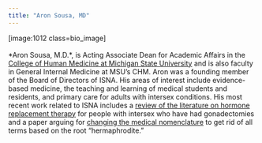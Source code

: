```yaml
---
title: "Aron Sousa, MD"
---
```


[image:1012 class=bio_image] <br><br>\*Aron Sousa, M.D.\*, is Acting Associate Dean for Academic Affairs in the [College of Human Medicine at Michigan State University][1] and is also faculty in General Internal Medicine at <span class="caps">MSU</span>&#8217;s <span class="caps">CHM</span>. Aron was a founding member of the Board of Directors of <span class="caps">ISNA</span>. His areas of interest include evidence-based medicine, the teaching and learning of medical students and residents, and primary care for adults with intersex conditions. His most recent work related to <span class="caps">ISNA</span> includes a [review of the literature on hormone replacement therapy][2] for people with intersex who have had gonadectomies and a paper arguing for [changing the medical nomenclature][3] to get rid of all terms based on the root &#8220;hermaphrodite.&#8221;<br><br>

 [1]: http://humanmedicine.msu.edu/
 [2]: http://www.isna.org/faq/hrt_sousa
 [3]: http://www.isna.org/node/979